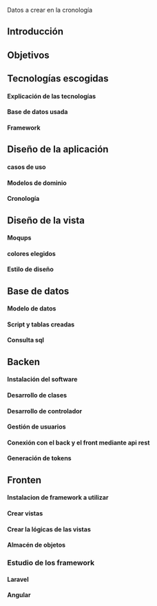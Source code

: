 Datos a crear en la cronología 
## Introducción
## Objetivos
## Tecnologías escogidas
#### Explicación de las tecnologías 
#### Base de datos usada 
#### Framework
## Diseño de la aplicación
#### casos de uso 
#### Modelos de dominio
#### Cronología
## Diseño de la vista
#### Moqups
#### colores elegidos 
#### Estilo de diseño
## Base de datos
#### Modelo de datos 
#### Script y tablas creadas 
#### Consulta sql
## Backen
#### Instalación del software
#### Desarrollo de clases
#### Desarrollo de controlador
#### Gestión de usuarios
#### Conexión con el back y el front mediante api rest
#### Generación de tokens
## Fronten 
#### Instalacion de framework  a utilizar 
#### Crear vistas
#### Crear la lógicas de las vistas
#### Almacén de objetos 
### Estudio de los framework 
#### Laravel 
#### Angular

